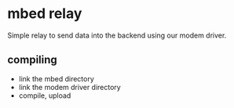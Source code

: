 # mbed relay

Simple relay to send data into the backend using our modem driver.

## compiling

- link the mbed directory
- link the modem driver directory
- compile, upload